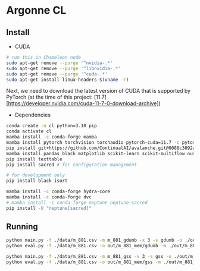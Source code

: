 # Argonne CL

## Install

- CUDA

```bash
# run this in Chameleon node
sudo apt-get remove --purge '^nvidia-.*'
sudo apt-get remove --purge '^libnvidia-.*'
sudo apt-get remove --purge '^cuda-.*'
sudo apt-get install linux-headers-$(uname -r)
```

Next, we need to download the latest version of CUDA that is supported by PyTorch (at the time of this project: [11.7][https://developer.nvidia.com/cuda-11-7-0-download-archive])
- Dependencies

```bash
conda create -n cl python=3.10 pip
conda activate cl
mamba install -c conda-forge mamba
mamba install pytorch torchvision torchaudio pytorch-cuda=11.7 -c pytorch -c nvidia
pip install git+https://github.com/ContinualAI/avalanche.git@0088c3092af918ac2c16d3f945be8dd62415a01c
mamba install pandas black matplotlib scikit-learn scikit-multiflow numpy seaborn -c conda-forge
pip install texttable
pip install sacred # for configuration management

# for development only
pip install black isort

mamba install -c conda-forge hydra-core
mamba install -c conda-forge dvc
# mamba install -c conda-forge neptune neptune-sacred
pip install -U "neptune[sacred]"
```

## Running

```bash
python main.py -f ./data/m_881.csv -m m_881_gdumb -x 3 -s gdumb -o ./out/m_881_mem/gdumb/ -y mem_util_percent
python eval.py -f ./data/m_881.csv -o out/m_881_mem/gdumb -m ./out/m_881_mem/gdumb/m_881_gdumb.pt -y mem_util_percent --plot

python main.py -f ./data/m_881.csv -m m_881_gss -x 3 -s gss -o ./out/m_881_mem/gss/ -y mem_util_percent
python eval.py -f ./data/m_881.csv -o out/m_881_mem/gss -m ./out/m_881_mem/gss/m_881_gss.pt -y mem_util_percent --plot
```
